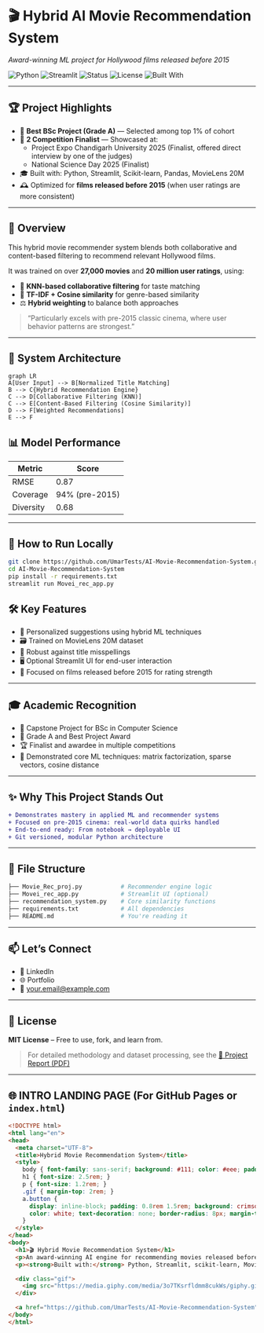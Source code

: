 # 🎬 Hybrid AI Movie Recommendation System
*Award-winning ML project for Hollywood films released before 2015*

![Python](https://img.shields.io/badge/Python-3.10-blue?logo=python)
![Streamlit](https://img.shields.io/badge/Streamlit-Deployed-red?logo=streamlit)
![Status](https://img.shields.io/badge/Academic_Grade-A-green)
![License](https://img.shields.io/badge/License-MIT-lightgrey)
![Built With](https://img.shields.io/badge/Built%20By-Umar-lightblue)

---

## 🏆 Project Highlights

- 🥇 **Best BSc Project (Grade A)** — Selected among top 1% of cohort  
- 🎯 **2 Competition Finalist** — Showcased at:
  - Project Expo Chandigarh University 2025 (Finalist, offered direct interview by one of the judges)
  - National Science Day 2025 (Finalist)
- 🎓 Built with: Python, Streamlit, Scikit-learn, Pandas, MovieLens 20M
- 🕰️ Optimized for **films released before 2015** (when user ratings are more consistent)

---

## 📖 Overview

This hybrid movie recommender system blends both collaborative and content-based filtering to recommend relevant Hollywood films.

It was trained on over **27,000 movies** and **20 million user ratings**, using:
- 🔗 **KNN-based collaborative filtering** for taste matching
- 🧠 **TF-IDF + Cosine similarity** for genre-based similarity
- ⚖️ **Hybrid weighting** to balance both approaches

> “Particularly excels with pre-2015 classic cinema, where user behavior patterns are strongest.”

---

## 🧠 System Architecture

```mermaid
graph LR
A[User Input] --> B[Normalized Title Matching]
B --> C{Hybrid Recommendation Engine}
C --> D[Collaborative Filtering (KNN)]
C --> E[Content-Based Filtering (Cosine Similarity)]
D --> F[Weighted Recommendations]
E --> F

```
## 📊 Model Performance

| Metric    | Score              |
|-----------|--------------------|
| RMSE      | 0.87               |
| Coverage  | 94% (pre-2015)     |
| Diversity | 0.68               |

---

## 🚀 How to Run Locally

```bash
git clone https://github.com/UmarTests/AI-Movie-Recommendation-System.git
cd AI-Movie-Recommendation-System
pip install -r requirements.txt
streamlit run Movei_rec_app.py
```
## 🛠 Key Features

- 🎯 Personalized suggestions using hybrid ML techniques  
- 🗃️ Trained on MovieLens 20M dataset  
- 🧩 Robust against title misspellings  
- 🖥️ Optional Streamlit UI for end-user interaction  
- 🎥 Focused on films released before 2015 for rating strength  

---

## 🎓 Academic Recognition

- 📌 Capstone Project for BSc in Computer Science  
- 🏅 Grade A and Best Project Award  
- 🏆 Finalist and awardee in multiple competitions  
- 🧠 Demonstrated core ML techniques: matrix factorization, sparse vectors, cosine distance  

---

## ✨ Why This Project Stands Out

```diff
+ Demonstrates mastery in applied ML and recommender systems  
+ Focused on pre-2015 cinema: real-world data quirks handled  
+ End-to-end ready: From notebook → deployable UI  
+ Git versioned, modular Python architecture  
```

---

## 📂 File Structure

```bash
├── Movie_Rec_proj.py           # Recommender engine logic  
├── Movei_rec_app.py            # Streamlit UI (optional)  
├── recommendation_system.py    # Core similarity functions  
├── requirements.txt            # All dependencies  
├── README.md                   # You're reading it  
```

---

## 📫 Let’s Connect

- 🔗 LinkedIn  
- 🌐 Portfolio  
- 📧 your.email@example.com  

---

## 📄 License

**MIT License** – Free to use, fork, and learn from.

> For detailed methodology and dataset processing, see the [📄 Project Report (PDF)](https://github.com/UmarTests/AI-Movie-Recommendation-System/blob/main/YOUR_REPORT_FILE.pdf)

---

## 🌐 INTRO LANDING PAGE (For GitHub Pages or `index.html`)

```html
<!DOCTYPE html>
<html lang="en">
<head>
  <meta charset="UTF-8">
  <title>Hybrid Movie Recommendation System</title>
  <style>
    body { font-family: sans-serif; background: #111; color: #eee; padding: 2rem; text-align: center; }
    h1 { font-size: 2.5rem; }
    p { font-size: 1.2rem; }
    .gif { margin-top: 2rem; }
    a.button {
      display: inline-block; padding: 0.8rem 1.5rem; background: crimson;
      color: white; text-decoration: none; border-radius: 8px; margin-top: 1rem;
    }
  </style>
</head>
<body>
  <h1>🎬 Hybrid Movie Recommendation System</h1>
  <p>An award-winning AI engine for recommending movies released before 2015.</p>
  <p><strong>Built with:</strong> Python, Streamlit, scikit-learn, MovieLens</p>

  <div class="gif">
    <img src="https://media.giphy.com/media/3o7TKsrfldmm8cukWs/giphy.gif" width="480" />
  </div>

  <a href="https://github.com/UmarTests/AI-Movie-Recommendation-System" class="button">🔗 View on GitHub</a>
</body>
</html>
```
